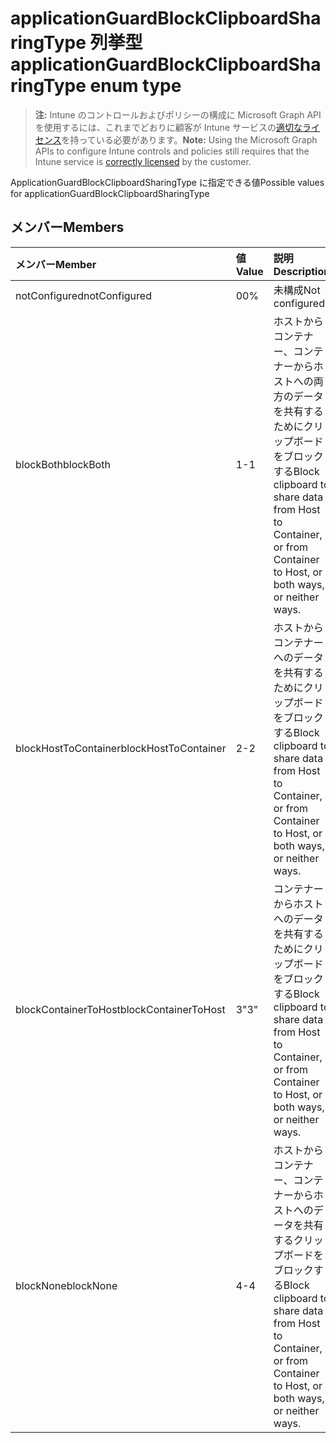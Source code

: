 # <a name="applicationguardblockclipboardsharingtype-enum-type"></a><span data-ttu-id="12e6c-101">applicationGuardBlockClipboardSharingType 列挙型</span><span class="sxs-lookup"><span data-stu-id="12e6c-101">applicationGuardBlockClipboardSharingType enum type</span></span>

> <span data-ttu-id="12e6c-102">**注:** Intune のコントロールおよびポリシーの構成に Microsoft Graph API を使用するには、これまでどおりに顧客が Intune サービスの[適切なライセンス](https://go.microsoft.com/fwlink/?linkid=839381)を持っている必要があります。</span><span class="sxs-lookup"><span data-stu-id="12e6c-102">**Note:** Using the Microsoft Graph APIs to configure Intune controls and policies still requires that the Intune service is [correctly licensed](https://go.microsoft.com/fwlink/?linkid=839381) by the customer.</span></span>

<span data-ttu-id="12e6c-103">ApplicationGuardBlockClipboardSharingType に指定できる値</span><span class="sxs-lookup"><span data-stu-id="12e6c-103">Possible values for applicationGuardBlockClipboardSharingType</span></span>
## <a name="members"></a><span data-ttu-id="12e6c-104">メンバー</span><span class="sxs-lookup"><span data-stu-id="12e6c-104">Members</span></span>
|<span data-ttu-id="12e6c-105">メンバー</span><span class="sxs-lookup"><span data-stu-id="12e6c-105">Member</span></span>|<span data-ttu-id="12e6c-106">値</span><span class="sxs-lookup"><span data-stu-id="12e6c-106">Value</span></span>|<span data-ttu-id="12e6c-107">説明</span><span class="sxs-lookup"><span data-stu-id="12e6c-107">Description</span></span>|
|:---|:---|:---|
|<span data-ttu-id="12e6c-108">notConfigured</span><span class="sxs-lookup"><span data-stu-id="12e6c-108">notConfigured</span></span>|<span data-ttu-id="12e6c-109">0</span><span class="sxs-lookup"><span data-stu-id="12e6c-109">0%</span></span>|<span data-ttu-id="12e6c-110">未構成</span><span class="sxs-lookup"><span data-stu-id="12e6c-110">Not configured</span></span>|
|<span data-ttu-id="12e6c-111">blockBoth</span><span class="sxs-lookup"><span data-stu-id="12e6c-111">blockBoth</span></span>|<span data-ttu-id="12e6c-112">1</span><span class="sxs-lookup"><span data-stu-id="12e6c-112">-1</span></span>|<span data-ttu-id="12e6c-113">ホストからコンテナー、コンテナーからホストへの両方のデータを共有するためにクリップボード をブロックする</span><span class="sxs-lookup"><span data-stu-id="12e6c-113">Block clipboard to share data from Host to Container, or from Container to Host, or both ways, or neither ways.</span></span>|
|<span data-ttu-id="12e6c-114">blockHostToContainer</span><span class="sxs-lookup"><span data-stu-id="12e6c-114">blockHostToContainer</span></span>|<span data-ttu-id="12e6c-115">2</span><span class="sxs-lookup"><span data-stu-id="12e6c-115">-2</span></span>|<span data-ttu-id="12e6c-116">ホストからコンテナーへのデータを共有するためにクリップボードをブロックする</span><span class="sxs-lookup"><span data-stu-id="12e6c-116">Block clipboard to share data from Host to Container, or from Container to Host, or both ways, or neither ways.</span></span>|
|<span data-ttu-id="12e6c-117">blockContainerToHost</span><span class="sxs-lookup"><span data-stu-id="12e6c-117">blockContainerToHost</span></span>|<span data-ttu-id="12e6c-118">3</span><span class="sxs-lookup"><span data-stu-id="12e6c-118">"3"</span></span>|<span data-ttu-id="12e6c-119">コンテナーからホストへのデータを共有するためにクリップボードをブロックする</span><span class="sxs-lookup"><span data-stu-id="12e6c-119">Block clipboard to share data from Host to Container, or from Container to Host, or both ways, or neither ways.</span></span>|
|<span data-ttu-id="12e6c-120">blockNone</span><span class="sxs-lookup"><span data-stu-id="12e6c-120">blockNone</span></span>|<span data-ttu-id="12e6c-121">4</span><span class="sxs-lookup"><span data-stu-id="12e6c-121">-4</span></span>|<span data-ttu-id="12e6c-122">ホストからコンテナー、コンテナーからホストへのデータを共有するクリップボードをブロックする</span><span class="sxs-lookup"><span data-stu-id="12e6c-122">Block clipboard to share data from Host to Container, or from Container to Host, or both ways, or neither ways.</span></span>|



